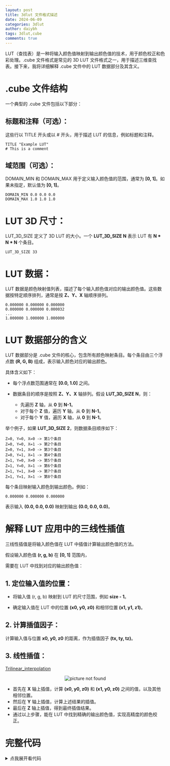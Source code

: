 ```yaml
---
layout: post
title: 3dlut 文件格式描述
date: 2024-06-09
categories: 3dlut
author: daiybh
tags: 3dlut,cube
comments: true
---
```


LUT（查找表）是一种将输入颜色值映射到输出颜色值的技术，用于颜色校正和色彩处理。.cube 文件格式是常见的 3D LUT 文件格式之一，用于描述三维查找表。接下来，我将详细解释 .cube 文件中的 LUT 数据部分及其含义。

<!--more-->

# .cube 文件结构

一个典型的 .cube 文件包括以下部分：

## 标题和注释（可选）：

这些行以 TITLE 开头或以 # 开头，用于描述 LUT 的信息，例如标题和注释。

    TITLE "Example LUT"
    # This is a comment

## 域范围（可选）：

DOMAIN_MIN 和 DOMAIN_MAX 用于定义输入颜色值的范围，通常为 **[0, 1]**。如果未指定，默认值为 **[0, 1]**。

    DOMAIN_MIN 0.0 0.0 0.0
    DOMAIN_MAX 1.0 1.0 1.0

# LUT 3D 尺寸：

LUT_3D_SIZE 定义了 3D LUT 的大小。一个 **LUT_3D_SIZE N** 表示 LUT 有 **N * N * N** 个条目。
 
    LUT_3D_SIZE 33

# LUT 数据：

LUT 数据是颜色映射值列表，描述了每个输入颜色值对应的输出颜色值。这些数据按特定顺序排列，通常是按 **Z、Y、X** 轴顺序排列。

```
0.000000 0.000000 0.000000
0.000000 0.000000 0.000032
...
1.000000 1.000000 1.000000
```

# LUT 数据部分的含义

LUT 数据部分是 .cube 文件的核心，包含所有颜色映射条目。每个条目由三个浮点数 **(R, G, B)** 组成，表示输入颜色对应的输出颜色。

具体含义如下：

* 每个浮点数范围通常在  **[0.0, 1.0]** 之间。

* 数据条目的顺序是按照 **Z、Y、X** 轴排列。假设 **LUT_3D_SIZE N**，则：
    * 先遍历 **Z** 轴，从 **0** 到 **N-1**。
    * 对于每个 **Z** 值，遍历 **Y** 轴，从 **0** 到 **N-1**。
    * 对于每个 **Y** 值，遍历 **X** 轴，从 **0** 到 **N-1**。

举个例子，如果 **LUT_3D_SIZE 2**，则数据条目顺序如下：

```
Z=0, Y=0, X=0 -> 第1个条目
Z=0, Y=0, X=1 -> 第2个条目
Z=0, Y=1, X=0 -> 第3个条目
Z=0, Y=1, X=1 -> 第4个条目
Z=1, Y=0, X=0 -> 第5个条目
Z=1, Y=0, X=1 -> 第6个条目
Z=1, Y=1, X=0 -> 第7个条目
Z=1, Y=1, X=1 -> 第8个条目
```

每个条目映射输入颜色到输出颜色。例如：

 
    0.000000 0.000000 0.000000

表示输入 **(0.0, 0.0, 0.0)** 映射到输出 **(0.0, 0.0, 0.0)**。

# 解释 LUT 应用中的三线性插值

三线性插值是将输入颜色值在 LUT 中插值计算输出颜色值的方法。

假设输入颜色值 **(r, g, b)** 在 **[0, 1]** 范围内，

需要在 LUT 中找到对应的输出颜色值：

## 1. 定位输入值的位置：

* 将输入值 (r, g, b) 映射到 LUT 的尺寸范围，例如 **size - 1**。

* 确定输入值在 LUT 中的位置 **(x0, y0, z0)** 和相邻位置 **(x1, y1, z1)**。

## 2. 计算插值因子：

计算输入值与位置 **x0, y0, z0** 的距离，作为插值因子 **(tx, ty, tz)**。

## 3. 线性插值：

[Trilinear_interpolation](https://en.wikipedia.org/wiki/Trilinear_interpolation)

<center>
    <img src="https://upload.wikimedia.org/wikipedia/commons/thumb/5/55/Enclosing_points.svg/636px-Enclosing_points.svg.png" alt="picture not found" style="zoom:100%;" />
    <br>
</center>

* 首先在 **X** 轴上插值，计算 **(x0, y0, z0)** 和 **(x1, y0, z0)** 之间的值，以及其他相邻位置。
* 然后在 **Y** 轴上插值，计算上述结果的插值。
* 最后在 **Z** 轴上插值，得到最终插值结果。
* 通过以上步骤，能在 LUT 中找到精确的输出颜色值，实现高精度的颜色校正。





# 完整代码

<details>
    <summary>点我展开看代码</summary>

```
#include <iostream>
#include <fstream>
#include <sstream>
#include <vector>
#include <string>
#include <algorithm>
#include <stdexcept>

struct Color {
    float r, g, b;
};

class LUT3D {
public:
    LUT3D(const std::string& filename);
    Color apply(const Color& color) const;

private:
    int size;
    std::vector<std::vector<std::vector<Color>>> lut;

    void loadCubeFile(const std::string& filename);
    float clamp(float value, float min, float max) const;
    Color lerp(const Color& a, const Color& b, float t) const;
};

LUT3D::LUT3D(const std::string& filename) {
    loadCubeFile(filename);
}

void LUT3D::loadCubeFile(const std::string& filename) {
    std::ifstream file(filename);
    if (!file.is_open()) {
        throw std::runtime_error("Cannot open LUT file.");
    }

    std::string line;
    while (std::getline(file, line)) {
        if (line.empty() || line[0] == '#') {
            continue; // Skip comments and empty lines
        }

        std::istringstream iss(line);
        std::string keyword;
        iss >> keyword;

        if (keyword == "TITLE") {
            // Skip title
            continue;
        } else if (keyword == "LUT_3D_SIZE") {
            iss >> size;
            lut.resize(size, std::vector<std::vector<Color>>(size, std::vector<Color>(size)));
        } else if (keyword == "DOMAIN_MIN" || keyword == "DOMAIN_MAX") {
            // Skip domain information
            continue;
        } else {
            // Put the first value back to the stream
            iss.seekg(0, std::ios::beg);
            
            float r, g, b;
            iss >> r >> g >> b;
            if (iss.fail()) {
                throw std::runtime_error("Invalid LUT data format.");
            }

            static int count = 0;
            int z = count / (size * size);
            int y = (count / size) % size;
            int x = count % size;
            lut[x][y][z] = {r, g, b};
            count++;
        }
    }
    file.close();
}

float LUT3D::clamp(float value, float min, float max) const {
    return std::max(min, std::min(value, max));
}

Color LUT3D::lerp(const Color& a, const Color& b, float t) const {
    return {a.r + t * (b.r - a.r),
            a.g + t * (b.g - a.g),
            a.b + t * (b.b - a.b)};
}

Color LUT3D::apply(const Color& color) const {
    float r = clamp(color.r, 0.0f, 1.0f) * (size - 1);
    float g = clamp(color.g, 0.0f, 1.0f) * (size - 1);
    float b = clamp(color.b, 0.0f, 1.0f) * (size - 1);

    int x0 = static_cast<int>(r);
    int y0 = static_cast<int>(g);
    int z0 = static_cast<int>(b);
    int x1 = std::min(x0 + 1, size - 1);
    int y1 = std::min(y0 + 1, size - 1);
    int z1 = std::min(z0 + 1, size - 1);

    float tx = r - x0;
    float ty = g - y0;
    float tz = b - z0;

    Color c000 = lut[x0][y0][z0];
    Color c100 = lut[x1][y0][z0];
    Color c010 = lut[x0][y1][z0];
    Color c110 = lut[x1][y1][z0];
    Color c001 = lut[x0][y0][z1];
    Color c101 = lut[x1][y0][z1];
    Color c011 = lut[x0][y1][z1];
    Color c111 = lut[x1][y1][z1];

    Color c00 = lerp(c000, c100, tx);
    Color c01 = lerp(c001, c101, tx);
    Color c10 = lerp(c010, c110, tx);
    Color c11 = lerp(c011, c111, tx);

    Color c0 = lerp(c00, c10, ty);
    Color c1 = lerp(c01, c11, ty);

    return lerp(c0, c1, tz);
}

int main() {
    try {
        LUT3D lut("path_to_lut_file.cube");

        // Sample color to be corrected
        Color inputColor = {0.5f, 0.5f, 0.5f};
        Color outputColor = lut.apply(inputColor);

        std::cout << "Corrected Color: "
                  << "R: " << outputColor.r
                  << ", G: " << outputColor.g
                  << ", B: " << outputColor.b << std::endl;
    } catch (const std::exception& e) {
        std::cerr << "Error: " << e.what() << std::endl;
    }

    return 0;
}
```


</details>